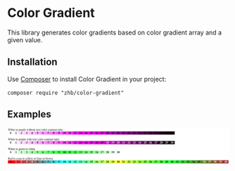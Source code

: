 # Color Gradient

This library generates color gradients based on color gradient array and a given value.

## Installation

Use [Composer](http://getcomposer.org/) to install Color Gradient in your project:

```shell
composer require "zhb/color-gradient"
```

## Examples

<p align="center">
 <img src="doc/gradient.png" width="800">
</p>
